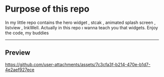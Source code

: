 # Purpose of this repo 
In my little repo contains the hero widget , stcak , animated splash screen , listview , InkWell. Actually in this repo ı wanna teach you that widgets. Enjoy the code, my buddies

**********************************************************************************************************************************************************************************

## Preview 

https://github.com/user-attachments/assets/7c3cfa3f-b214-470e-b1d7-4e2aef927ece

